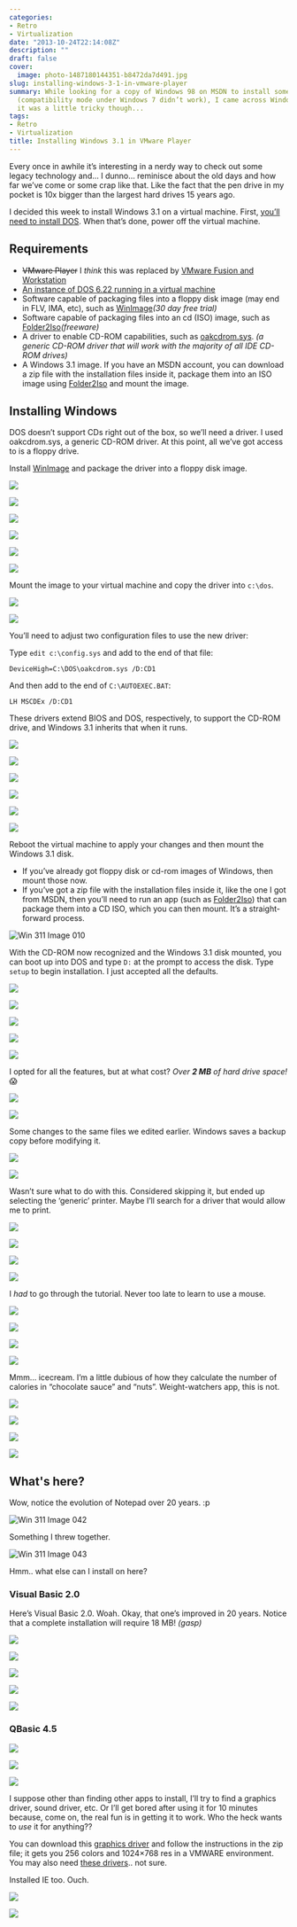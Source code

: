 ```yaml
---
categories:
- Retro
- Virtualization
date: "2013-10-24T22:14:08Z"
description: ""
draft: false
cover:
  image: photo-1487180144351-b8472da7d491.jpg
slug: installing-windows-3-1-in-vmware-player
summary: While looking for a copy of Windows 98 on MSDN to install some old software
  (compatibility mode under Windows 7 didn’t work), I came across Windows 3.11. Installing
  it was a little tricky though...
tags:
- Retro
- Virtualization
title: Installing Windows 3.1 in VMware Player
---
```

Every once in awhile it’s interesting in a nerdy way to check out some legacy technology and… I dunno… reminisce about the old days and how far we’ve come or some crap like that. Like the fact that the pen drive in my pocket is 10x bigger than the largest hard drives 15 years ago.

I decided this week to install Windows 3.1 on a virtual machine. First, [you’ll need to install DOS](https://grantwinney.com/installing-dos-6-22-in-vmware-player/). When that’s done, power off the virtual machine.

## Requirements

- ~~VMware Player~~ I _think_ this was replaced by [VMware Fusion and Workstation](https://www.vmware.com/products/desktop-hypervisor/workstation-and-fusion)
- [An instance of DOS 6.22 running in a virtual machine](https://grantwinney.com/installing-dos-6-22-in-vmware-player/)
- Software capable of packaging files into a floppy disk image (may end in FLV, IMA, etc), such as [WinImage](http://www.winimage.com/download.htm)_(30 day free trial)_
- Software capable of packaging files into an cd (ISO) image, such as [Folder2Iso](http://www.trustfm.net/divx/SoftwareFolder2Iso.php)_(freeware)_
- A driver to enable CD-ROM capabilities, such as [oakcdrom.sys](http://www.computerhope.com/download/hardware.htm). _(a generic CD-ROM driver that will work with the majority of all IDE CD-ROM drives)_
- A Windows 3.1 image. If you have an MSDN account, you can download a zip file with the installation files inside it, package them into an ISO image using [Folder2Iso](http://www.trustfm.net/software/utilities/Folder2Iso.php) and mount the image.

## Installing Windows

DOS doesn’t support CDs right out of the box, so we’ll need a driver. I used oakcdrom.sys, a generic CD-ROM driver. At this point, all we’ve got access to is a floppy drive.

Install [WinImage](http://www.winimage.com/winimage.htm) and package the driver into a floppy disk image.

![](Win-311-Image-001.png)

![](Win-311-Image-002.png)

![](Win-311-Image-003.png)

![](Win-311-Image-004.png)

![](Win-311-Image-005.png)

![](Win-311-Image-006.png)

Mount the image to your virtual machine and copy the driver into `c:\dos`.

![](Win-311-Image-007.png)

![](Win-311-Image-009.png)

You’ll need to adjust two configuration files to use the new driver:

Type `edit c:\config.sys` and add to the end of that file:

```
DeviceHigh=C:\DOS\oakcdrom.sys /D:CD1
```

And then add to the end of `C:\AUTOEXEC.BAT`:

```
LH MSCDEx /D:CD1
```

These drivers extend BIOS and DOS, respectively, to support the CD-ROM drive, and Windows 3.1 inherits that when it runs.

![](Win-311-Image-011.png)

![](Win-311-Image-012.png)

![](Win-311-Image-013.png)

![](Win-311-Image-014.png)

![](Win-311-Image-015.png)

![](Win-311-Image-016.png)

Reboot the virtual machine to apply your changes and then mount the Windows 3.1 disk.

- If you’ve already got floppy disk or cd-rom images of Windows, then mount those now.
- If you’ve got a zip file with the installation files inside it, like the one I got from MSDN, then you’ll need to run an app (such as [Folder2Iso](http://www.trustfm.net/software/utilities/Folder2Iso.php)) that can package them into a CD ISO, which you can then mount. It’s a straight-forward process.

![Win 311 Image 010](Win-311-Image-010.png)

With the CD-ROM now recognized and the Windows 3.1 disk mounted, you can boot up into DOS and type `D:` at the prompt to access the disk. Type `setup` to begin installation. I just accepted all the defaults.

![](Win-311-Image-017.png)

![](Win-311-Image-018.png)

![](Win-311-Image-019.png)

![](Win-311-Image-020.png)

![](Win-311-Image-021.png)

I opted for all the features, but at what cost? _Over_ _**2 MB**_ _of hard drive space!_ 😱

![](Win-311-Image-022.png)

![](Win-311-Image-023.png)

Some changes to the same files we edited earlier. Windows saves a backup copy before modifying it.

![](Win-311-Image-024.png)

![](Win-311-Image-027.png)

Wasn’t sure what to do with this. Considered skipping it, but ended up selecting the ‘generic’ printer. Maybe I’ll search for a driver that would allow me to print.

![](Win-311-Image-028.png)

![](Win-311-Image-029.png)

![](Win-311-Image-030.png)

![](Win-311-Image-031.png)

I _had_ to go through the tutorial. Never too late to learn to use a mouse.

![](Win-311-Image-032.png)

![](Win-311-Image-033.png)

![](Win-311-Image-034.png)

![](Win-311-Image-035.png)

Mmm… icecream. I’m a little dubious of how they calculate the number of calories in “chocolate sauce” and “nuts”. Weight-watchers app, this is not.

![](Win-311-Image-036.png)

![](Win-311-Image-037.png)

![](Win-311-Image-038.png)

![](Win-311-Image-040.png)

## What's here?

Wow, notice the evolution of Notepad over 20 years. :p

![Win 311 Image 042](Win-311-Image-042.png)

Something I threw together.

![Win 311 Image 043](Win-311-Image-043.png)

Hmm.. what else can I install on here?

### Visual Basic 2.0

Here’s Visual Basic 2.0. Woah. Okay, that one’s improved in 20 years. Notice that a complete installation will require 18 MB! _(gasp)_

![](Win-311-Image-044.png)

![](Win-311-Image-045.png)

![](Win-311-Image-046.png)

![](Win-311-Image-047.png)

![](Win-311-Image-048.png)

### QBasic 4.5

![](Win-311-Image-049.png)

![](Win-311-Image-050.png)

![](Win-311-Image-051.png)

I suppose other than finding other apps to install, I’ll try to find a graphics driver, sound driver, etc. Or I’ll get bored after using it for 10 minutes because, come on, the real fun is in getting it to work. Who the heck wants to _use_ it for anything??

You can download this [graphics driver](https://sites.google.com/site/chitchatvmback/misc) and follow the instructions in the zip file; it gets you 256 colors and 1024×768 res in a VMWARE environment. You may also need [these drivers](http://www.sierrahelp.com/Patches-Updates/Patches-Updates-Misc/Win31SVGAUpdate.html).. not sure.

Installed IE too. Ouch.

![](Win-311-Image-061.png)

![](Win-311-Image-062.png)
